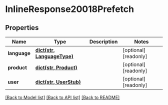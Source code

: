 # InlineResponse20018Prefetch

## Properties
Name | Type | Description | Notes
------------ | ------------- | ------------- | -------------
**language** | [**dict(str, LanguageType)**](LanguageType.md) |  | [optional] [readonly] 
**product** | [**dict(str, Product)**](Product.md) |  | [optional] [readonly] 
**user** | [**dict(str, UserStub)**](UserStub.md) |  | [optional] [readonly] 

[[Back to Model list]](../README.md#documentation-for-models) [[Back to API list]](../README.md#documentation-for-api-endpoints) [[Back to README]](../README.md)


